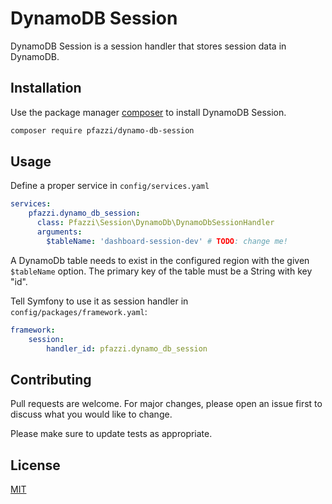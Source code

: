 # DynamoDB Session 

DynamoDB Session is a session handler that stores session data in DynamoDB.

## Installation

Use the package manager [composer](https://getcomposer.org/) to install DynamoDB Session.

```bash
composer require pfazzi/dynamo-db-session
```

## Usage

Define a proper service in `config/services.yaml`
```yaml
services:
    pfazzi.dynamo_db_session:
      class: Pfazzi\Session\DynamoDb\DynamoDbSessionHandler
      arguments:
        $tableName: 'dashboard-session-dev' # TODO: change me!
```
A DynamoDb table needs to exist in the configured region with the given `$tableName` option.
The primary key of the table must be a String with key "id".

Tell Symfony to use it as session handler in `config/packages/framework.yaml`:
```yaml
framework:
    session:
        handler_id: pfazzi.dynamo_db_session
```

## Contributing
Pull requests are welcome. For major changes, please open an issue first to discuss what you would like to change.

Please make sure to update tests as appropriate.

## License
[MIT](https://choosealicense.com/licenses/mit/)
